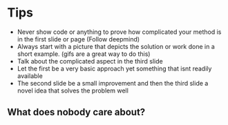 # Tips 
- Never show code or anything to prove how complicated your method is in the first slide or page (Follow deepmind)
- Always start with a picture that depicts the solution or work done in a short example. (gifs are a great way to do this)
- Talk about the complicated aspect in the third slide 
- Let the first be a very basic approach yet something that isnt readily available
- The second slide be a small improvement and then the third slide a novel idea that solves the problem well

## What does nobody care about?
